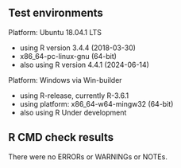 ## Test environments 

Platform: Ubuntu 18.04.1 LTS
* using R version 3.4.4 (2018-03-30)
* x86_64-pc-linux-gnu (64-bit)
* also using R version 4.4.1 (2024-06-14)

Platform: Windows via Win-builder 
* using R-release, currently R-3.6.1
* using platform: x86_64-w64-mingw32 (64-bit)
* also using R Under development


## R CMD check results

There were no ERRORs or WARNINGs or NOTEs. 
